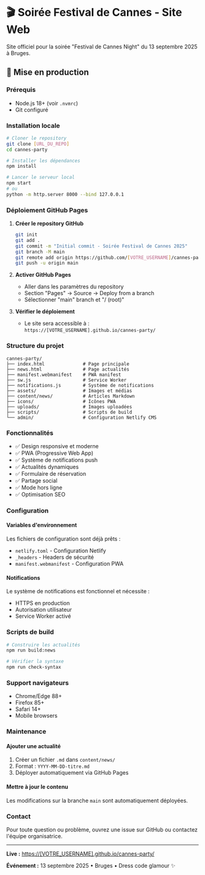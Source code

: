 # 🎬 Soirée Festival de Cannes - Site Web

Site officiel pour la soirée "Festival de Cannes Night" du 13 septembre 2025 à Bruges.

## 🚀 Mise en production

### Prérequis
- Node.js 18+ (voir `.nvmrc`)
- Git configuré

### Installation locale
```bash
# Cloner le repository
git clone [URL_DU_REPO]
cd cannes-party

# Installer les dépendances
npm install

# Lancer le serveur local
npm start
# ou
python -m http.server 8000 --bind 127.0.0.1
```

### Déploiement GitHub Pages

1. **Créer le repository GitHub**
   ```bash
   git init
   git add .
   git commit -m "Initial commit - Soirée Festival de Cannes 2025"
   git branch -M main
   git remote add origin https://github.com/[VOTRE_USERNAME]/cannes-party.git
   git push -u origin main
   ```

2. **Activer GitHub Pages**
   - Aller dans les paramètres du repository
   - Section "Pages" → Source → Deploy from a branch
   - Sélectionner "main" branch et "/ (root)"

3. **Vérifier le déploiement**
   - Le site sera accessible à : `https://[VOTRE_USERNAME].github.io/cannes-party/`

### Structure du projet

```
cannes-party/
├── index.html              # Page principale
├── news.html               # Page actualités
├── manifest.webmanifest    # PWA manifest
├── sw.js                   # Service Worker
├── notifications.js        # Système de notifications
├── assets/                 # Images et médias
├── content/news/           # Articles Markdown
├── icons/                  # Icônes PWA
├── uploads/                # Images uploadées
├── scripts/                # Scripts de build
└── admin/                  # Configuration Netlify CMS
```

### Fonctionnalités

- ✅ Design responsive et moderne
- ✅ PWA (Progressive Web App)
- ✅ Système de notifications push
- ✅ Actualités dynamiques
- ✅ Formulaire de réservation
- ✅ Partage social
- ✅ Mode hors ligne
- ✅ Optimisation SEO

### Configuration

#### Variables d'environnement
Les fichiers de configuration sont déjà prêts :
- `netlify.toml` - Configuration Netlify
- `_headers` - Headers de sécurité
- `manifest.webmanifest` - Configuration PWA

#### Notifications
Le système de notifications est fonctionnel et nécessite :
- HTTPS en production
- Autorisation utilisateur
- Service Worker activé

### Scripts de build

```bash
# Construire les actualités
npm run build:news

# Vérifier la syntaxe
npm run check-syntax
```

### Support navigateurs
- Chrome/Edge 88+
- Firefox 85+
- Safari 14+
- Mobile browsers

### Maintenance

#### Ajouter une actualité
1. Créer un fichier `.md` dans `content/news/`
2. Format : `YYYY-MM-DD-titre.md`
3. Déployer automatiquement via GitHub Pages

#### Mettre à jour le contenu
Les modifications sur la branche `main` sont automatiquement déployées.

### Contact
Pour toute question ou problème, ouvrez une issue sur GitHub ou contactez l'équipe organisatrice.

---

**Live :** [https://[VOTRE_USERNAME].github.io/cannes-party/](https://[VOTRE_USERNAME].github.io/cannes-party/)

**Événement :** 13 septembre 2025 • Bruges • Dress code glamour ✨